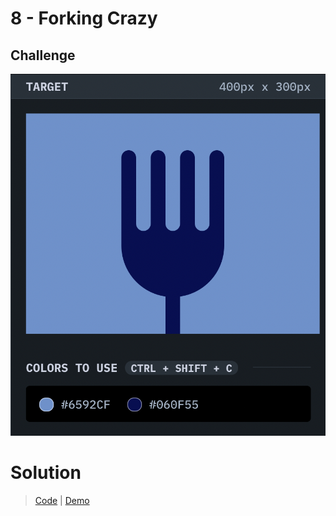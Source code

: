 # 8 - Forking Crazy

## Challenge
![Forking Crazy](./forking-crazy.png)

# Solution
> [Code](https://github.com/npranto/cssbattle/tree/main/battle-1/forking-crazy/index.html) |
> [Demo](https://npranto.github.io/cssbattle/battle-1/forking-crazy/)
